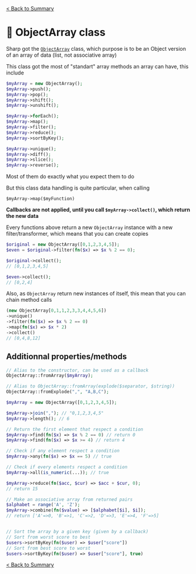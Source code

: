 [< Back to Summary](../home.md)

# 🚃 ObjectArray class

Sharp got the [`ObjectArray`](../../Classes/Data/ObjectArray.php) class, which purpose is to be an Object version of an array of data (list, not associative array)

This class got the most of "standart" array methods an array can have, this include
```php
$myArray = new ObjectArray();
$myArray->push();
$myArray->pop();
$myArray->shift();
$myArray->unshift();

$myArray->forEach();
$myArray->map();
$myArray->filter();
$myArray->reduce();
$myArray->sortByKey();

$myArray->unique();
$myArray->diff();
$myArray->slice();
$myArray->reverse();
```

Most of them do exactly what you expect them to do

But this class data handling is quite particular,
when calling

```$myArray->map($myFunction)```

**Callbacks are not applied, until you call `$myArray->collect()`, which return the new data**

Every functions above return a new `ObjectArray` instance with a new filter/transformer, which means that you can create copies

```php
$original = new ObjectArray([0,1,2,3,4,5]);
$even = $original->filter(fn($x) => $x % 2 == 0);

$original->collect();
// [0,1,2,3,4,5]

$even->collect();
// [0,2,4]
```

Also, as `ObjectArray` return new instances of itself, this mean that you can chain method calls

```php
(new ObjectArray[0,1,1,2,3,3,4,4,5,6])
->unique()
->filter(fn($x) => $x % 2 == 0)
->map(fn($x) => $x * 2)
->collect()
// [0,4,8,12]
```

## Additionnal properties/methods

```php
// Alias to the constructor, can be used as a callback
ObjectArray::fromArray($myArray);

// Alias to ObjectArray::fromArray(explode($separator, $string))
ObjectArray::fromExplode(",", "A,B,C");

$myArray = new ObjectArray([0,1,2,3,4,5]);

$myArray->join(","); // "0,1,2,3,4,5"
$myArray->length(); // 6

// Return the first element that respect a condition
$myArray->find(fn($x) => $x % 2 == 0) // return 0
$myArray->find(fn($x) => $x >= 4) // return 4

// Check if any element respect a condition
$myArray->any(fn($x) => $x == 5) // true

// Check if every elements respect a condition
$myArray->all(is_numeric(...)); // true

$myArray->reduce(fn($acc, $cur) => $acc + $cur, 0);
// return 15

// Make an associative array from returned pairs
$alphabet = range('A', 'Z');
$myArray->combine(fn($value) => [$alphabet[$i], $i]);
// return ['A'=>0, 'B'=>1, 'C'=>2, 'D'=>3, 'E'=>4, 'F'=>5]


// Sort the array by a given key (given by a callback)
// Sort from worst score to best
$users->sortByKey(fn($user) => $user["score"])
// Sort from best score to worst
$users->sortByKey(fn($user) => $user["score"], true)
```

[< Back to Summary](../home.md)
